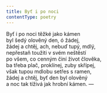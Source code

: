 ```yaml
---
title: Byť i po noci
contentType: poetry
---
```


<section>

Byť i po noci těžké jako kámen  
byl šedý olověný den, ó žádej,  
žádej a chtěj, ach, nebuď tupý, mdlý,  
nepřestaň toužiti v svém neštěstí  
po všem, co cenným činí život člověka,  
ba třeba plač, proklínej, zuby skřípej,  
však tupou mdlobu setřes s ramen,  
žádej a chtěj, byť den byl olověný  
a noc tak tíživá jak hrobní kámen. —

</section>
